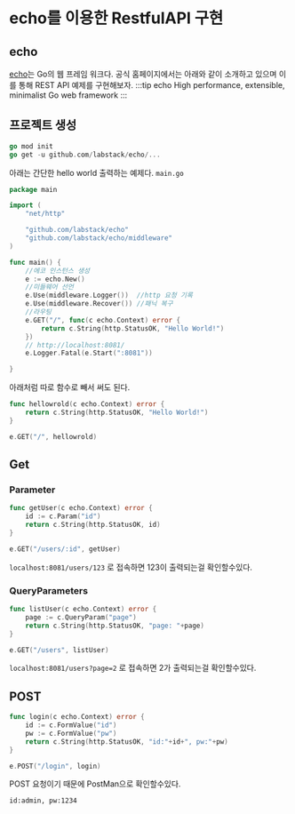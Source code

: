 # echo를 이용한 RestfulAPI 구현

## echo
[echo](https://echo.labstack.com/)는 Go의 웹 프레임 워크다. 공식 홈페이지에서는 아래와 같이 소개하고 있으며 이를 통해 REST API 예제를 구현해보자.
:::tip echo
High performance, extensible, minimalist Go web framework
:::


## 프로젝트 생성
```go
go mod init
go get -u github.com/labstack/echo/...
```
아래는 간단한 hello world 출력하는 예제다.
`main.go`
```go
package main

import (
	"net/http"

	"github.com/labstack/echo"
	"github.com/labstack/echo/middleware"
)

func main() {
	//에코 인스턴스 생성
	e := echo.New()
	//미들웨어 선언
	e.Use(middleware.Logger())  //http 요청 기록
	e.Use(middleware.Recover()) //패닉 복구
	//라우팅
	e.GET("/", func(c echo.Context) error {
		return c.String(http.StatusOK, "Hello World!")
	})
	// http://localhost:8081/
	e.Logger.Fatal(e.Start(":8081"))

}
```
아래처럼 따로 함수로 빼서 써도 된다.
```go
func hellowrold(c echo.Context) error {
	return c.String(http.StatusOK, "Hello World!")
}
```
```go
e.GET("/", hellowrold)
```
## Get
### Parameter
```go
func getUser(c echo.Context) error {
    id := c.Param("id")
    return c.String(http.StatusOK, id)
}
```
```go
e.GET("/users/:id", getUser)
```
`localhost:8081/users/123` 로 접속하면 123이 출력되는걸 확인할수있다.

### QueryParameters
```go
func listUser(c echo.Context) error {
	page := c.QueryParam("page")
	return c.String(http.StatusOK, "page: "+page)
}
```
```go
e.GET("/users", listUser)
```
`localhost:8081/users?page=2` 로 접속하면 2가 출력되는걸 확인할수있다.

## POST
```go
func login(c echo.Context) error {
	id := c.FormValue("id")
	pw := c.FormValue("pw")
	return c.String(http.StatusOK, "id:"+id+", pw:"+pw)
}
```
```go
e.POST("/login", login)
```
POST 요청이기 때문에 PostMan으로 확인할수있다.
```
id:admin, pw:1234
```


<!-- 
//Format
// `{"time":"${time_rfc3339_nano}","id":"${id}","remote_ip":"${remote_ip}",` +
// `"host":"${host}","method":"${method}","uri":"${uri}","user_agent":"${user_agent}",` +
// `"status":${status},"error":"${error}","latency":${latency},"latency_human":"${latency_human}"` +
// `,"bytes_in":${bytes_in},"bytes_out":${bytes_out}}` + "\n",

//example
//{"time":"2020-07-20T16:14:03.231745+09:00","id":"","remote_ip":"::1","host":"localhost:8081",
// "method":"GET","uri":"/","user_agent":"Mozilla/5.0 (Windows NT 10.0; Win64; x64) AppleWebKit/537.36 (KHTML, like Gecko) Chrome/84.0.4147.89 Safari/537.36",
// "status":200,"error":"","latency":0,"latency_human":"0s","bytes_in":0,"bytes_out":12}



//클린 고 서비스
https://jaehue.github.io/post/resilent-go-service/

// 고 헤더 미들웨어로 넣어주기
https://sir.kr/so_golang/7


https://jacking75.github.io/go_webFramework_echo/
https://m.blog.naver.com/PostView.nhn?blogId=kwonsukmin&logNo=221291451827&proxyReferer=https:%2F%2Fwww.google.com%2F



https://golang.hotexamples.com/examples/github.com.labstack.echo/Echo/Favicon/golang-echo-favicon-method-examples.html






package main

import (
	"net/http"

	"github.com/labstack/echo"
	"github.com/labstack/echo/middleware"
)

func hellowrold(c echo.Context) error {
	return c.String(http.StatusOK, "Hello World!")
}

func getUser(c echo.Context) error {
	id := c.Param("id")
	return c.String(http.StatusOK, id)
}

func listUser(c echo.Context) error {
	page := c.QueryParam("page")
	return c.String(http.StatusOK, "page: "+page)
}
func login(c echo.Context) error {
	id := c.FormValue("id")
	pw := c.FormValue("pw")
	return c.String(http.StatusOK, "id:"+id+", pw:"+pw)
}
func main() {
	//에코 인스턴스 생성
	e := echo.New()
	//미들웨어 선언
	e.Use(middleware.LoggerWithConfig(middleware.LoggerConfig{
		Format: "${method}[${status}] endpoint : ${uri}, ip: ${remote_ip}\n",
	}))
	e.Use(middleware.Recover())
	//라우팅
	e.GET("/", hellowrold)
	e.GET("/users", listUser)
	e.GET("/users/:id", getUser)
	e.POST("/login", login)

	// http://localhost:8081/
	e.Logger.Fatal(e.Start(":8081"))
}
 -->